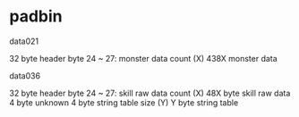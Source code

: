 padbin
======

data021

32 byte header
    byte 24 ~ 27: monster data count (X)
438X monster data



data036

32 byte header
    byte 24 ~ 27: skill raw data count (X)
48X byte skill raw data
4 byte unknown
4 byte string table size (Y)
Y byte string table


